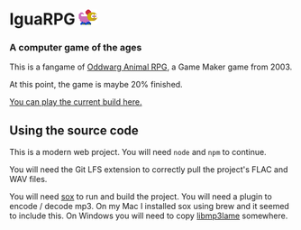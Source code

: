 # IguaRPG ![Iguana character](./misc/iguana.png)
### A computer game of the ages
This is a fangame of [Oddwarg Animal RPG](http://oddwarg.com/index.php?id=OARPG), a Game Maker game from 2003.

At this point, the game is maybe 20% finished.

[You can play the current build here.](https://igua-rpg.herokuapp.com/)

## Using the source code
This is a modern web project. You will need `node` and `npm` to continue.

You will need the Git LFS extension to correctly pull the project's FLAC and WAV files.

You will need [sox](http://sox.sourceforge.net/) to run and build the project. You will need a plugin to encode / decode mp3. On my Mac I installed sox using brew and it seemed to include this. On Windows you will need to copy [libmp3lame](https://www.rarewares.org/mp3-lame-libraries.php) somewhere.
